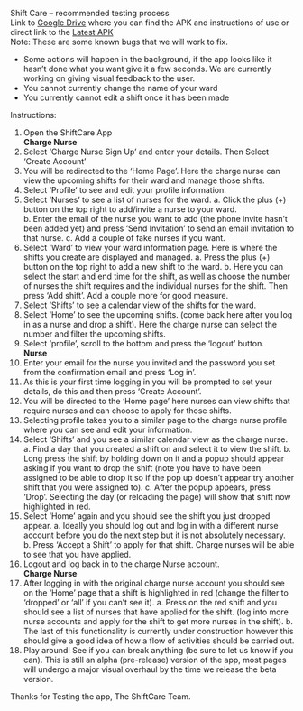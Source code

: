 Shift Care – recommended testing process<br>
Link to [Google Drive](https://drive.google.com/drive/folders/13e43J8viCah0rvO-ksIcL9Au1hPTTqk0?usp=sharing) where you can find the APK and instructions of use or direct link to the [Latest APK](https://drive.google.com/file/d/1vPvm-f0NwGKBKPP5qEfleFByEs1hJGud/view?usp=sharing)<br>
Note: These are some known bugs that we will work to fix.
-	Some actions will happen in the background, if the app looks like it hasn’t done what you want give it a few seconds. We are currently working on giving visual feedback to the user.
-	You cannot currently change the name of your ward
-	You currently cannot edit a shift once it has been made

Instructions:
1.	Open the ShiftCare App<br>
**Charge Nurse**<br>
2.	Select ‘Charge Nurse Sign Up’ and enter your details. Then Select ‘Create Account’
3.	You will be redirected to the ‘Home Page’. Here the charge nurse can view the upcoming shifts for their ward and manage those shifts.
4.	Select ‘Profile’ to see and edit your profile information.
5.	Select ‘Nurses’ to see a list of nurses for the ward. 
a.	Click the plus (+) button on the top right to add/invite a nurse to your ward.  
b.	Enter the email of the nurse you want to add (the phone invite hasn’t been added yet) and press ‘Send Invitation’ to send an email invitation to that nurse.
c.	Add a couple of fake nurses if you want.
6.	Select ‘Ward’ to view your ward information page. Here is where the shifts you create are displayed and managed.
a.	Press the plus (+) button on the top right to add a new shift to the ward.
b.	Here you can select the start and end time for the shift, as well as choose the number of nurses the shift requires and the individual nurses for the shift. Then press ‘Add shift’. Add a couple more for good measure.
7.	Select ‘Shifts’ to see a calendar view of the shifts for the ward.
8.	Select ‘Home’ to see the upcoming shifts. (come back here after you log in as a nurse and drop a shift). Here the charge nurse can select the number and filter the upcoming shifts.
9.	Select ‘profile’, scroll to the bottom and press the ‘logout’ button.<br>
**Nurse**<br>
10.	Enter your email for the nurse you invited and the password you set from the confirmation email and press ‘Log in’.
11.	As this is your first time logging in you will be prompted to set your details, do this and then press ‘Create Account’.
12.	You will be directed to the ‘Home page’ here nurses can view shifts that require nurses and can choose to apply for those shifts.
13.	Selecting profile takes you to a similar page to the charge nurse profile where you can see and edit your information.
14.	Select ‘Shifts’ and you see a similar calendar view as the charge nurse. 
a.	Find a day that you created a shift on and select it to view the shift.
b.	Long press the shift by holding down on it and a popup should appear asking if you want to drop the shift (note you have to have been assigned to be able to drop it so if the pop up doesn’t appear try another shift that you were assigned to).
c.	After the popup appears, press ‘Drop’. Selecting the day (or reloading the page) will show that shift now highlighted in red.
15.	Select ‘Home’ again and you should see the shift you just dropped appear. 
a.	Ideally you should log out and log in with a different nurse account before you do the next step but it is not absolutely necessary. 
b.	Press ‘Accept a Shift’ to apply for that shift. Charge nurses will be able to see that you have applied. 
16.	Logout and log back in to the charge Nurse account.<br>
**Charge Nurse**<br>
17.	After logging in with the original charge nurse account you should see on the ‘Home’ page that a shift is highlighted in red (change the filter to ‘dropped’ or ‘all’ if you can’t see it). 
a.	Press on the red shift and you should see a list of nurses that have applied for the shift. (log into more nurse accounts and apply for the shift to get more nurses in the shift).
b.	The last of this functionality is currently under construction however this should give a good idea of how a flow of activities should be carried out.
18.	Play around! See if you can break anything (be sure to let us know if you can). This is still an alpha (pre-release) version of the app, most pages will undergo a major visual overhaul by the time we release the beta version.


Thanks for Testing the app,
The ShiftCare Team.
